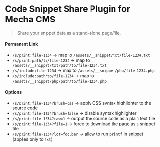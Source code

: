 Code Snippet Share Plugin for Mecha CMS
=======================================

> Share your snippet data as a stand–alone page/file.

#### Permanent Link

 - `/s/print:file-1234` → map to `/assets/__snippet/txt/file-1234.txt`
 - `/s/print:path/to/file-1234` → map to `/assets/__snippet/txt/path/to/file-1234.txt`
 - `/s/include:file-1234` → map to `/assets/__snippet/php/file-1234.php`
 - `/s/include:path/to/file-1234` → map to `/assets/__snippet/php/path/to/file-1234.php`

#### Options

 - `/s/print:file-1234?brush=css` → apply CSS syntax highlighter to the source code
 - `/s/print:file-1234?brush=false` → disable syntax highlighter
 - `/s/print:file-1234?raw=1` → output the source code as a plain text file
 - `/s/print:file-1234?file=1` → force to download the page as a snippet file
 - `/s/print:file-1234?lot=foo,bar` → allow to run `printf` in snippet (applies only to `txt`)